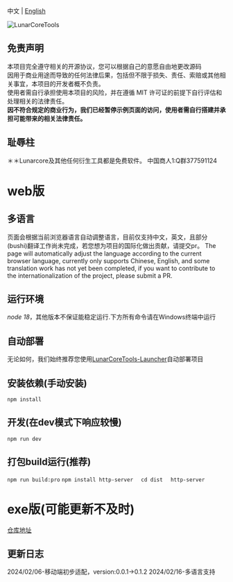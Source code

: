 中文 | [English](README_en-US.md)

![LunarCoreTools](https://socialify.git.ci/lctoolsweb/LunarCoreTools/image?description=1&forks=1&issues=1&language=1&logo=https%3A%2F%2Fimg.morax.top%2Ffile%2F2578855f05450d5878252.png&name=1&pulls=1&stargazers=1&theme=Light)
## 免责声明
本项目完全遵守相关的开源协议，您可以根据自己的意愿自由地更改源码  
因用于商业用途而导致的任何法律后果，包括但不限于损失、责任、索赔或其他相关事宜，本项目的开发者概不负责。  
使用者需自行承担使用本项目的风险，并在遵循 MIT 许可证的前提下自行评估和处理相关的法律责任。  
**因不符合规定的商业行为，我们已经暂停示例页面的访问，使用者需自行搭建并承担可能带来的相关法律责任。**
## 耻辱柱
＊＊Lunarcore及其他任何衍生工具都是免费软件。
中国商人1:Q群377591124
# web版
## 多语言
页面会根据当前浏览器语言自动调整语言，目前仅支持中文，英文，且部分(bushi)翻译工作尚未完成，若您想为项目的国际化做出贡献，请提交pr。
The page will automatically adjust the language according to the current browser language, currently only supports Chinese, English, and some translation work has not yet been completed, if you want to contribute to the internationalization of the project, please submit a PR.

## 运行环境
*node 18*，其他版本不保证能稳定运行.下方所有命令请在Windows终端中运行

## 自动部署

无论如何，我们始终推荐您使用[LunarCoreTools-Launcher](https://github.com/lctoolsweb/LunarCoreToolsLauncher)自动部署项目
## 安装依赖(手动安装)
`
npm install
`

## 开发(在dev模式下响应较慢)
`
npm run dev
`

## 打包build运行(推荐)
`
npm run build:pro
`
`
npm install http-server  
`
`
cd dist  
`
`
http-server
`
# exe版(可能更新不及时)
[仓库地址](https://github.com/lctoolsweb/LunarCoreToolsLocal)

## 更新日志

2024/02/06-移动端初步适配，version:0.0.1→0.1.2
2024/02/16-多语言支持
